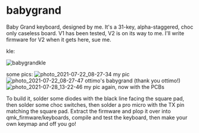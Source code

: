 # babygrand
Baby Grand keyboard, designed by me.
It's a 31-key, alpha-staggered, choc only caseless board. V1 has been tested, V2 is on its way to me. I'll write firmware for V2 when it gets here, sue me.

kle:

![babygrandkle](https://user-images.githubusercontent.com/55664712/127396753-f90141ba-83c4-42b9-89fb-d9631638a62b.png)

some pics:
![photo_2021-07-22_08-27-34](https://user-images.githubusercontent.com/55664712/127390575-40a80c1e-cb9b-4062-9069-d2af6b2e2beb.jpg)
my pic
![photo_2021-07-22_08-27-47](https://user-images.githubusercontent.com/55664712/127390579-d408f549-03de-40ba-9969-9b1a87f240a7.jpg)
ottimo's babygrand (thank you ottimo!)
![photo_2021-07-28_13-22-46](https://user-images.githubusercontent.com/55664712/127390581-4185c5bf-42b4-4379-8ea1-0de87ba8f0fa.jpg)
my pic again, now with the PCBs

To build it, solder some diodes with the black line facing the square pad, then solder some choc switches, then solder a pro micro with the TX pin matching the square pad. Extract the firmware and plop it over into qmk_firmware/keyboards, compile and test the keyboard, then make your own keymap and off you go!
